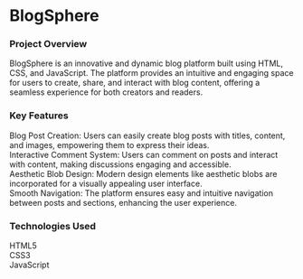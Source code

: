 <h1>BlogSphere</h1>
<h3>Project Overview</h3>
BlogSphere is an innovative and dynamic blog platform built using HTML, CSS, and JavaScript. The platform provides an intuitive and engaging space for users to create, share, and interact with blog content, offering a seamless experience for both creators and readers.

<h3>Key Features</h3>
Blog Post Creation: Users can easily create blog posts with titles, content, and images, empowering them to express their ideas.<br>
Interactive Comment System: Users can comment on posts and interact with content, making discussions engaging and accessible.<br>
Aesthetic Blob Design: Modern design elements like aesthetic blobs are incorporated for a visually appealing user interface.<br>
Smooth Navigation: The platform ensures easy and intuitive navigation between posts and sections, enhancing the user experience.<br>
<h3>Technologies Used</h3>
HTML5 <br>
CSS3 <br>
JavaScript <br>
